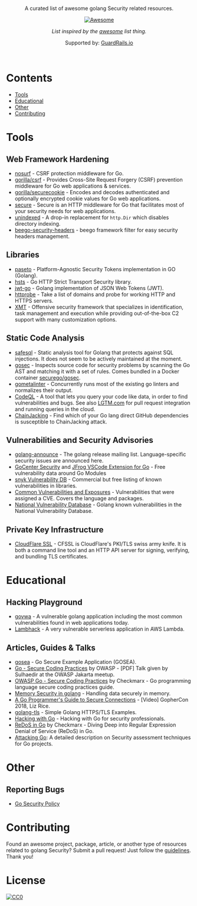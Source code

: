 <br/>
<div align="center">

A curated list of awesome golang Security related resources.

[![Awesome](https://awesome.re/badge.svg)](https://awesome.re)

_List inspired by the [awesome](https://github.com/sindresorhus/awesome) list thing._

Supported by: [GuardRails.io](https://www.guardrails.io)

</div>
<br/>

# Contents
- [Tools](#tools)
- [Educational](#educational)
- [Other](#other)
- [Contributing](#contributing)

# Tools

## Web Framework Hardening

- [nosurf](https://github.com/justinas/nosurf) - CSRF protection middleware for Go.
- [gorilla/csrf](https://github.com/gorilla/csrf) - Provides Cross-Site Request Forgery (CSRF) prevention middleware for Go web applications & services.
- [gorilla/securecookie](https://github.com/gorilla/securecookie) - Encodes and decodes authenticated and optionally encrypted cookie values for Go web applications.
- [secure](https://github.com/unrolled/secure) -  Secure is an HTTP middleware for Go that facilitates most of your security needs for web applications.
- [unindexed](https://github.com/jordan-wright/unindexed) - A drop-in replacement for `http.Dir` which disables directory indexing.
- [beego-security-headers](https://github.com/gosecguy/beego-security-headers) - beego framework filter for easy security headers management.

## Libraries

- [paseto](https://github.com/o1egl/paseto) - Platform-Agnostic Security Tokens implementation in GO (Golang).
- [hsts](https://github.com/StalkR/hsts) - Go HTTP Strict Transport Security library.
- [jwt-go](https://github.com/dgrijalva/jwt-go) - Golang implementation of JSON Web Tokens (JWT).
- [httprobe](https://github.com/tomnomnom/httprobe) - Take a list of domains and probe for working HTTP and HTTPS servers.
- [XMT](https://github.com/iDigitalFlame/XMT) - Offensive security framework that specializes in identification, task management and execution while providing out-of-the-box C2 support with many customization options.

## Static Code Analysis

- [safesql](https://github.com/stripe/safesql) - Static analysis tool for Golang that protects against SQL injections. It does not seem to be actively maintained at the moment.
- [gosec](https://github.com/securego/gosec) - Inspects source code for security problems by scanning the Go AST and matching it with a set of rules. Comes bundled in a Docker container [securego/gosec](https://hub.docker.com/r/securego/gosec).
- [gometalinter](https://github.com/alecthomas/gometalinter) - Concurrently runs most of the existing go linters and normalizes their output.
- [CodeQL](https://securitylab.github.com/tools/codeql) - A tool that lets you query your code like data, in order to find vulnerabilities and bugs. See also [LGTM.com](https://lgtm.com) for pull request integration and running queries in the cloud.
- [ChainJacking](https://github.com/Checkmarx/chainjacking) - Find which of your Go lang direct GitHub dependencies is susceptible to ChainJacking attack.

## Vulnerabilities and Security Advisories

- [golang-announce](https://groups.google.com/forum/#!forum/golang-announce) - The golang release mailing list. Language-specific security issues are announced here.
- [GoCenter Security](https://jfrog.com/blog/gocenter-reveals-go-module-vulnerabilities-with-xray/) and [JFrog VSCode Extension for Go](https://marketplace.visualstudio.com/items?itemName=JFrog.jfrog-vscode-extension) - Free vulnerability data around Go Modules
- [snyk Vulnerability DB](https://snyk.io/vuln?type=golang) - Commercial but free listing of known vulnerabilities in libraries.
- [Common Vulnerabilities and Exposures](https://www.cvedetails.com/vulnerability-list/vendor_id-14185/Golang.html) - Vulnerabilities that were assigned a CVE. Covers the language and packages.
- [National Vulnerability Database](https://nvd.nist.gov/vuln/search/results?form_type=Basic&results_type=overview&query=golang&search_type=all) - Golang known vulnerabilities in the National Vulnerability Database.

## Private Key Infrastructure

- [CloudFlare SSL](https://github.com/cloudflare/cfssl) - CFSSL is CloudFlare's PKI/TLS swiss army knife. It is both a command line tool and an HTTP API server for signing, verifying, and bundling TLS certificates.

# Educational

## Hacking Playground

- [govwa](https://github.com/0c34/govwa) - A vulnerable golang application including the most common vulnerabilities found in web applications today.
- [Lambhack](https://github.com/wickett/lambhack) - A very vulnerable serverless application in AWS Lambda.

## Articles, Guides & Talks

- [gosea](https://github.com/komand/gosea) - Go Secure Example Application (GOSEA).
- [Go - Secure Coding Practices](https://www.owasp.org/images/2/2b/Owasp-171123063052.pdf) by OWASP - [PDF] Talk given by Sulhaedir at the OWASP Jakarta meetup.
- [OWASP Go - Secure Coding Practices](https://github.com/OWASP/Go-SCP) by Checkmarx - Go programming language secure coding practices guide.
- [Memory Security in golang](https://cryptolosophy.org/memory-security-go/) - Handling data securely in memory.
- [A Go Programmer's Guide to Secure Connections](https://www.youtube.com/watch?v=kxKLYDLzuHA) - [Video] GopherCon 2018, Liz Rice.
- [golang-tls](https://github.com/denji/golang-tls) - Simple Golang HTTPS/TLS Examples.
- [Hacking with Go](https://github.com/parsiya/Hacking-with-Go) - Hacking with Go for security professionals.
- [ReDoS in Go](https://www.checkmarx.com/2018/05/07/redos-go/) by Checkmarx - Diving Deep into Regular Expression Denial of Service (ReDoS) in Go.
- [Attacking Go](https://blog.trailofbits.com/2019/11/07/attacking-go-vr-ttps/): A detailed description on Security assessment techniques for Go projects.

# Other

## Reporting Bugs

- [Go Security Policy](https://golang.org/security)

# Contributing

Found an awesome project, package, article, or another type of resources related to golang Security? Submit a pull request!
Just follow the [guidelines](/CONTRIBUTING.md). Thank you!

# License

[![CC0](http://mirrors.creativecommons.org/presskit/buttons/88x31/svg/cc-zero.svg)](http://creativecommons.org/publicdomain/zero/1.0/)
